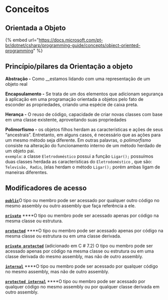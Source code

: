 # Conceitos

## Orientada a Objeto

{% embed url="https://docs.microsoft.com/pt-br/dotnet/csharp/programming-guide/concepts/object-oriented-programming" %}

## Princípio/pilares da Orientação a objeto

**Abstração -** Como __estamos lidando com uma representação de um objeto real

**Encapsulamento -** Se trata de um dos elementos que adicionam segurança à aplicação em uma programação orientada a objetos pelo fato de esconder as propriedades, criando uma espécie de caixa preta.

**Herança -** O reuso de código, capacidade de criar novas classes com base em uma classe existente, aproveitando suas propriedades

**Polimorfismo -**  os objetos filhos herdam as características e ações de seus “ancestrais”. Entretanto, em alguns casos, é necessário que as ações para um mesmo método seja diferente. Em outras palavras, o _polimorfismo_ consiste na alteração do funcionamento interno de um método herdado de um objeto pai.  
`exemplo`: a classe `Eletrodoméstico` possui a função `Ligar();` possuímos duas classes herdada as características do `Eletrodoméstico` , que são: `Televisão, Radio`, \(elas herdam o método `Ligar();` porém ambas ligam de maneiras diferentes.

## Modificadores de acesso

[**`public`**](https://docs.microsoft.com/en-us/dotnet/csharp/language-reference/keywords/public)O tipo ou membro pode ser acessado por qualquer outro código no mesmo assembly ou outro assembly que faça referência a ele.

[**`private`**](https://docs.microsoft.com/en-us/dotnet/csharp/language-reference/keywords/private) ****O tipo ou membro pode ser acessado apenas por código na mesma classe ou estrutura.

[**`protected`**](https://docs.microsoft.com/en-us/dotnet/csharp/language-reference/keywords/protected) ****O tipo ou membro pode ser acessado apenas por código na mesma classe ou estrutura ou em uma classe derivada.

[**`private protected`**](https://docs.microsoft.com/en-us/dotnet/csharp/language-reference/keywords/private-protected) \(adicionado em C \# 7.2\) O tipo ou membro pode ser acessado apenas por código na mesma classe ou estrutura ou em uma classe derivada do mesmo assembly, mas não de outro assembly.

[**`internal`**](https://docs.microsoft.com/en-us/dotnet/csharp/language-reference/keywords/internal) ****O tipo ou membro pode ser acessado por qualquer código no mesmo assembly, mas não de outro assembly.

[**`protected internal`**](https://docs.microsoft.com/en-us/dotnet/csharp/language-reference/keywords/protected-internal) ****O tipo ou membro pode ser acessado por qualquer código no mesmo assembly ou por qualquer classe derivada em outro assembly.

